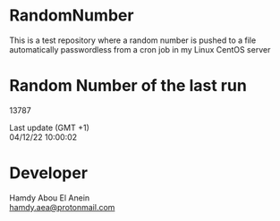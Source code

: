 # RandomNumber    
This is a test repository where a random number is pushed to a file automatically passwordless from a cron job in my Linux CentOS server    
# Random Number of the last run   
13787
      
Last update (GMT +1)    
04/12/22 10:00:02
# Developer    
Hamdy Abou El Anein   
hamdy.aea@protonmail.com
